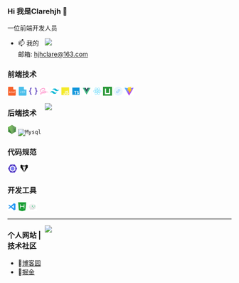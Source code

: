 ### Hi 我是Clarehjh 👋

一位前端开发人员

<img align="right" width="420" src="https://github-readme-stats.vercel.app/api?username=clarehjh&show_icons=true&icon_color=0078e7&title_color=0078e7&include_all_commits=true"/>

- 📫 我的邮箱: hjhclare@163.com


### 前端技术
<code><img height="20" src="./img/skill/Html.png" title="Html" /></code>
<code><img height="20" src="./img/skill/Css.png" title="Css" /></code>
<code><img height="20" src="./img/skill/Less.png" title="Less" /></code>
<code><img height="20" src="./img/skill/Sass.png" title="Sass" /></code>
<code><img height="20" src="./img/skill/Tailwindcss.png" title="Tailwindcss" /></code>
<code><img height="20" src="./img/skill/JavaScript.png" title="JavaScript" /></code>
<code><img height="20" src="./img/skill/Typescript.png" title="Typescript" /></code>
<code><img height="20" src="./img/skill/Vue.png" title="Vue" /></code>
<code><img height="20" src="./img/skill/React.png" title="React" /></code>
<code><img height="20" src="./img/skill/Uniapp.png" title="Uniapp" /></code>
<code><img height="20" src="./img/skill/Wxapp.png" title="微信小程序" /></code>
<code><img height="20" src="./img/skill/Vite.png" title="Vite" /></code>

<img align="right" width="420" src="https://github-readme-stats.vercel.app/api/top-langs/?username=clarehjh&layout=compact"/>


### 后端技术
<code><img height="20" src="./img/skill/Node.png" title="NodeJS" /></code>
<code><img height="20" src="./img/skill/Mysql.png" title="Mysql" /></code>

### 代码规范
<code><img height="20" src="./img/skill/Eslint.png" title="Eslint" /></code>
<code><img height="20" src="./img/skill/Stylelint.png" title="Stylelint" /></code>

### 开发工具
<code><img height="20" src="./img/skill/Vscode.png" title="Vscode" /></code>
<code><img height="20" src="./img/skill/HBilderX.png" title="HBilderX" /></code>
<code><img height="20" src="./img/skill/微信开发者工具.png" title="微信开发者工具" /></code>

---
<img align="right" width="420" src="https://skyline.github.com/?username=clarehjh&layout=compact"/>

### 个人网站 | 技术社区

* 📝[博客园](https://www.cnblogs.com/clarehjh/)
* 📝[掘金](https://juejin.cn/user/2885580832641213)
